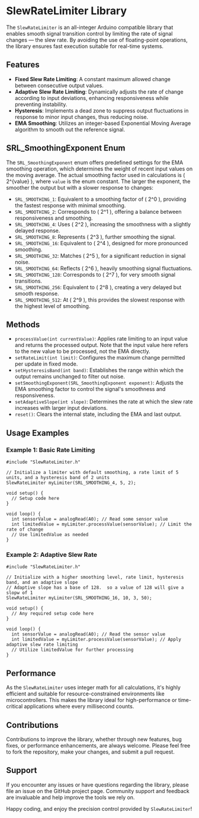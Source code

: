 # SlewRateLimiter Library

The `SlewRateLimiter` is an all-integer Arduino compatible library that enables smooth signal transition control by limiting the rate of signal changes — the slew rate. By avoiding the use of floating-point operations, the library ensures fast execution suitable for real-time systems.

## Features

- **Fixed Slew Rate Limiting**: A constant maximum allowed change between consecutive output values.
- **Adaptive Slew Rate Limiting**: Dynamically adjusts the rate of change according to input deviations, enhancing responsiveness while preventing instability.
- **Hysteresis**: Implements a dead zone to suppress output fluctuations in response to minor input changes, thus reducing noise.
- **EMA Smoothing**: Utilizes an integer-based Exponential Moving Average algorithm to smooth out the reference signal.

## SRL_SmoothingExponent Enum

The `SRL_SmoothingExponent` enum offers predefined settings for the EMA smoothing operation, which determines the weight of recent input values on the moving average. The actual smoothing factor used in calculations is \( 2^{value} \), where `value` is the enum constant. The larger the exponent, the smoother the output but with a slower response to changes:

- `SRL_SMOOTHING_1`: Equivalent to a smoothing factor of \( 2^0 \), providing the fastest response with minimal smoothing.
- `SRL_SMOOTHING_2`: Corresponds to \( 2^1 \), offering a balance between responsiveness and smoothing.
- `SRL_SMOOTHING_4`: Uses \( 2^2 \), increasing the smoothness with a slightly delayed response.
- `SRL_SMOOTHING_8`: Represents \( 2^3 \), further smoothing the signal.
- `SRL_SMOOTHING_16`: Equivalent to \( 2^4 \), designed for more pronounced smoothing.
- `SRL_SMOOTHING_32`: Matches \( 2^5 \), for a significant reduction in signal noise.
- `SRL_SMOOTHING_64`: Reflects \( 2^6 \), heavily smoothing signal fluctuations.
- `SRL_SMOOTHING_128`: Corresponds to \( 2^7 \), for very smooth signal transitions.
- `SRL_SMOOTHING_256`: Equivalent to \( 2^8 \), creating a very delayed but smooth response.
- `SRL_SMOOTHING_512`: At \( 2^9 \), this provides the slowest response with the highest level of smoothing.

## Methods

- `processValue(int currentValue)`: Applies rate limiting to an input value and returns the processed output. Note that the input value here refers to the new value to be processed, not the EMA directly.
- `setRateLimit(int limit)`: Configures the maximum change permitted per update in fixed mode.
- `setHysteresisBand(int band)`: Establishes the range within which the output remains unchanged to filter out noise.
- `setSmoothingExponent(SRL_SmoothingExponent exponent)`: Adjusts the EMA smoothing factor to control the signal's smoothness and responsiveness.
- `setAdaptiveSlope(int slope)`: Determines the rate at which the slew rate increases with larger input deviations.
- `reset()`: Clears the internal state, including the EMA and last output.

## Usage Examples

### Example 1: Basic Rate Limiting

```
#include "SlewRateLimiter.h"

// Initialize a limiter with default smoothing, a rate limit of 5 units, and a hysteresis band of 2 units
SlewRateLimiter myLimiter(SRL_SMOOTHING_4, 5, 2);

void setup() {
  // Setup code here
}

void loop() {
  int sensorValue = analogRead(A0); // Read some sensor value
  int limitedValue = myLimiter.processValue(sensorValue); // Limit the rate of change
  // Use limitedValue as needed
}
```

### Example 2: Adaptive Slew Rate

```
#include "SlewRateLimiter.h"

// Initialize with a higher smoothing level, rate limit, hysteresis band, and an adaptive slope
// Adaptive slope has a base of 128.  so a value of 128 will give a slopw of 1
SlewRateLimiter myLimiter(SRL_SMOOTHING_16, 10, 3, 50);

void setup() {
  // Any required setup code here
}

void loop() {
  int sensorValue = analogRead(A0); // Read the sensor value
  int limitedValue = myLimiter.processValue(sensorValue); // Apply adaptive slew rate limiting
  // Utilize limitedValue for further processing
}
```

## Performance

As the `SlewRateLimiter` uses integer math for all calculations, it's highly efficient and suitable for resource-constrained environments like microcontrollers. This makes the library ideal for high-performance or time-critical applications where every millisecond counts.

## Contributions

Contributions to improve the library, whether through new features, bug fixes, or performance enhancements, are always welcome. Please feel free to fork the repository, make your changes, and submit a pull request.

## Support

If you encounter any issues or have questions regarding the library, please file an issue on the GitHub project page. Community support and feedback are invaluable and help improve the tools we rely on.

Happy coding, and enjoy the precision control provided by `SlewRateLimiter`!
